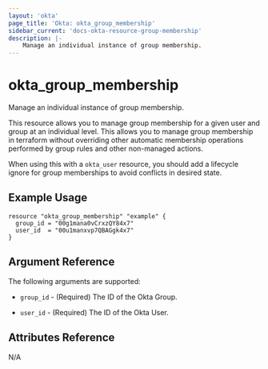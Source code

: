 ```yaml
---
layout: 'okta' 
page_title: 'Okta: okta_group_membership' 
sidebar_current: 'docs-okta-resource-group-membership'
description: |- 
    Manage an individual instance of group membership.
---
```


# okta_group_membership

Manage an individual instance of group membership.

This resource allows you to manage group membership for a given user and group at an individual level. This allows you
to manage group membership in terraform without overriding other automatic membership operations performed by group
rules and other non-managed actions.

When using this with a `okta_user` resource, you should add a lifecycle ignore for group memberships to avoid conflicts
in desired state.

## Example Usage

```hcl
resource "okta_group_membership" "example" {
  group_id = "00g1mana0vCrxzQY84x7"
  user_id  = "00u1manxvp7QBAGgk4x7"
}
```

## Argument Reference

The following arguments are supported:

- `group_id` - (Required) The ID of the Okta Group.

- `user_id` - (Required) The ID of the Okta User.

## Attributes Reference

N/A
